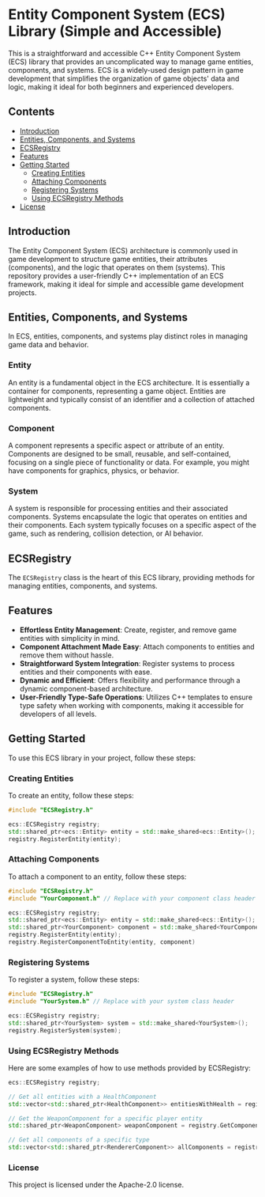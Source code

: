 # Entity Component System (ECS) Library (Simple and Accessible)

This is a straightforward and accessible C++ Entity Component System (ECS) library that provides an uncomplicated way to manage game entities, components, and systems. ECS is a widely-used design pattern in game development that simplifies the organization of game objects' data and logic, making it ideal for both beginners and experienced developers.

## Contents

- [Introduction](#introduction)
- [Entities, Components, and Systems](#entities-components-and-systems)
- [ECSRegistry](#ecsregistry)
- [Features](#features)
- [Getting Started](#getting-started)
  - [Creating Entities](#creating-entities)
  - [Attaching Components](#attaching-components)
  - [Registering Systems](#registering-systems)
  - [Using ECSRegistry Methods](#using-ecsregistry-methods)
- [License](#license)

## Introduction

The Entity Component System (ECS) architecture is commonly used in game development to structure game entities, their attributes (components), and the logic that operates on them (systems). This repository provides a user-friendly C++ implementation of an ECS framework, making it ideal for simple and accessible game development projects.

## Entities, Components, and Systems

In ECS, entities, components, and systems play distinct roles in managing game data and behavior.

### Entity

An entity is a fundamental object in the ECS architecture. It is essentially a container for components, representing a game object. Entities are lightweight and typically consist of an identifier and a collection of attached components.

### Component

A component represents a specific aspect or attribute of an entity. Components are designed to be small, reusable, and self-contained, focusing on a single piece of functionality or data. For example, you might have components for graphics, physics, or behavior.

### System

A system is responsible for processing entities and their associated components. Systems encapsulate the logic that operates on entities and their components. Each system typically focuses on a specific aspect of the game, such as rendering, collision detection, or AI behavior.

## ECSRegistry

The `ECSRegistry` class is the heart of this ECS library, providing methods for managing entities, components, and systems.

## Features

- **Effortless Entity Management**: Create, register, and remove game entities with simplicity in mind.
- **Component Attachment Made Easy**: Attach components to entities and remove them without hassle.
- **Straightforward System Integration**: Register systems to process entities and their components with ease.
- **Dynamic and Efficient**: Offers flexibility and performance through a dynamic component-based architecture.
- **User-Friendly Type-Safe Operations**: Utilizes C++ templates to ensure type safety when working with components, making it accessible for developers of all levels.

## Getting Started

To use this ECS library in your project, follow these steps:

### Creating Entities

To create an entity, follow these steps:

```cpp
#include "ECSRegistry.h"

ecs::ECSRegistry registry;
std::shared_ptr<ecs::Entity> entity = std::make_shared<ecs::Entity>();
registry.RegisterEntity(entity);
```
### Attaching Components

To attach a component to an entity, follow these steps:

```cpp
#include "ECSRegistry.h"
#include "YourComponent.h" // Replace with your component class header

ecs::ECSRegistry registry;
std::shared_ptr<ecs::Entity> entity = std::make_shared<ecs::Entity>();
std::shared_ptr<YourComponent> component = std::make_shared<YourComponent>();
registry.RegisterEntity(entity);
registry.RegisterComponentToEntity(entity, component)
```

### Registering Systems

To register a system, follow these steps:

```cpp
#include "ECSRegistry.h"
#include "YourSystem.h" // Replace with your system class header

ecs::ECSRegistry registry;
std::shared_ptr<YourSystem> system = std::make_shared<YourSystem>();
registry.RegisterSystem(system);
```

### Using ECSRegistry Methods

Here are some examples of how to use methods provided by ECSRegistry:

```cpp
ecs::ECSRegistry registry;

// Get all entities with a HealthComponent
std::vector<std::shared_ptr<HealthComponent>> entitiesWithHealth = registry.GetEntitiesWithComponent<HealthComponent>();

// Get the WeaponComponent for a specific player entity
std::shared_ptr<WeaponComponent> weaponComponent = registry.GetComponentForEntity<WeaponComponent>(playerEntity);

// Get all components of a specific type
std::vector<std::shared_ptr<RendererComponent>> allComponents = registry.GetAllComponent<RendererComponent>();
```

### License
This project is licensed under the Apache-2.0 license.
